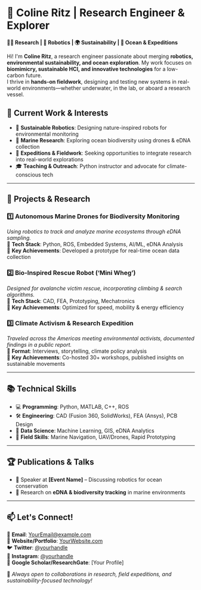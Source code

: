 # 🌊 Coline Ritz | Research Engineer & Explorer

**👩‍🔬 Research | 🤖 Robotics | 🌍 Sustainability | 🌊 Ocean & Expeditions**  

Hi! I'm **Coline Ritz**, a research engineer passionate about merging **robotics, environmental sustainability, and ocean exploration**. My work focuses on **biomimicry, sustainable HCI, and innovative technologies** for a low-carbon future.  
I thrive in **hands-on fieldwork**, designing and testing new systems in real-world environments—whether underwater, in the lab, or aboard a research vessel.  

## 🔬 **Current Work & Interests**  
- 🌿 **Sustainable Robotics**: Designing nature-inspired robots for environmental monitoring  
- 🤿 **Marine Research**: Exploring ocean biodiversity using drones & eDNA collection  
- 🚀 **Expeditions & Fieldwork**: Seeking opportunities to integrate research into real-world explorations  
- 🎓 **Teaching & Outreach**: Python instructor and advocate for climate-conscious tech  

---

## 📌 **Projects & Research**  
### **1️⃣ Autonomous Marine Drones for Biodiversity Monitoring**  
*Using robotics to track and analyze marine ecosystems through eDNA sampling.*  
🔹 **Tech Stack**: Python, ROS, Embedded Systems, AI/ML, eDNA Analysis  
🔹 **Key Achievements**: Developed a prototype for real-time ocean data collection  

### **2️⃣ Bio-Inspired Rescue Robot (‘Mini Wheg’)**  
*Designed for avalanche victim rescue, incorporating climbing & search algorithms.*  
🔹 **Tech Stack**: CAD, FEA, Prototyping, Mechatronics  
🔹 **Key Achievements**: Optimized for speed, mobility & energy efficiency  

### **3️⃣ Climate Activism & Research Expedition**  
*Traveled across the Americas meeting environmental activists, documented findings in a public report.*  
🔹 **Format**: Interviews, storytelling, climate policy analysis  
🔹 **Key Achievements**: Co-hosted 30+ workshops, published insights on sustainable movements  

---

## 📚 **Technical Skills**
- 💻 **Programming**: Python, MATLAB, C++, ROS  
- 🛠️ **Engineering**: CAD (Fusion 360, SolidWorks), FEA (Ansys), PCB Design  
- 🔬 **Data Science**: Machine Learning, GIS, eDNA Analytics  
- 🌊 **Field Skills**: Marine Navigation, UAV/Drones, Rapid Prototyping  

---

## 🏆 **Publications & Talks**
- 🎤 Speaker at **[Event Name]** – Discussing robotics for ocean conservation  
- 📜 Research on **eDNA & biodiversity tracking** in marine environments  

---

## 📫 **Let's Connect!**
💌 **Email**: [YourEmail@example.com](mailto:your.email@example.com)  
🔗 **Website/Portfolio**: [YourWebsite.com](https://yourwebsite.com)  
🐦 **Twitter**: [@yourhandle](https://twitter.com/yourhandle)  
📸 **Instagram**: [@yourhandle](https://instagram.com/yourhandle)  
🔬 **Google Scholar/ResearchGate**: [Your Profile]  

🚀 *Always open to collaborations in research, field expeditions, and sustainability-focused technology!*  

